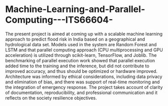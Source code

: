 # Machine-Learning-and-Parallel-Computing---ITS66604-

The present project is aimed at coming up with a scalable machine learning approach to predict flood risk in India based on a geographical and hydrological data set. Models used in the system are Random Forest and LSTM and that parallel computing approach (CPU multiprocessing and GPU acceleration) is utilized through scikit-learn, TensorFlow, and Joblib. The benchmarking of parallel execution work showed that parallel execution added time to the training and the inference, but did not contribute to improved accuracy, and thus should be optimized or hardware improved. Architecture was informed by ethical considerations, including data privacy and elimination of bias, and there was support of real-time monitoring and the integration of emergency response. The project takes account of clarity of documentation, reproducibility, and professional communication and it reflects on the society resilience objectives.
